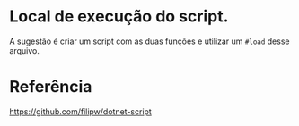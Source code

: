 # Local de execução do script.

A sugestão é criar um script com as duas funções e utilizar um `#load` desse arquivo.


# Referência
https://github.com/filipw/dotnet-script